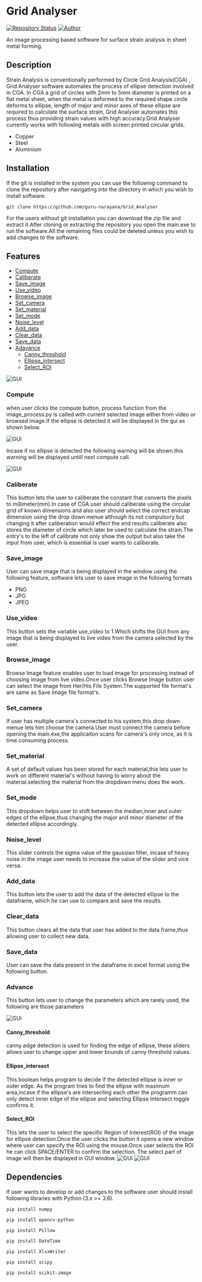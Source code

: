 # Grid Analyser
[![Repository Status](https://img.shields.io/badge/Repository%20Status-Maintained-dark%20green.svg)](https://github.com/guru-narayana/aliengo_navigation)
[![Author](https://img.shields.io/badge/Author-Nara%20Guru%20Narayanaswamy-blue)](https://www.linkedin.com/in/nara-guru-narayanaswamy-658a811b0/)

An image processing based
software for surface strain analysis
in sheet metal forming.
## Description
Strain Analysis is conventionally performed by Circle Grid Analysis(CGA) , Grid Analyser software automates the process of ellipse detection involved in CGA. In CGA a grid of circles with 2mm to 5mm diameter is printed on a flat metal sheet, when the metal is deformed to the required shape circle deforms to ellipse, length of major and minor axes of these ellipse are required to calculate the surface strain, Grid Analyser automates this process thus providing strain values with high accuracy.Grid Analyser currently works with following metals with screen printed circular grids. 
* Copper
* Steel
* Aluminium
## Installation
If the git is installed in the system you can use the following command to clone the repository after navigating into the directory in which you wish to install software.

`git clone https://github.com/guru-narayana/Grid_Analyser`

For the users without git installation you can download the zip file and extract it.After cloning or extracting the repository you open the main.exe to run the software.All the remaining files could be deleted unless you wish to add changes to the software.
## Features
* [Compute](#Compute)
* [Caliberate](#Caliberate)
* [Save_image](#Save_image)
* [Use_video](#Use_video)
* [Browse_image](#Browse_image)
* [Set_camera](#Set_camera)
* [Set_material](#Set_material)
* [Set_mode](#Set_mode)
* [Noise_level](#Noise_level)
* [Add_data](#Add_data)
* [Clear_data](#Clear_data)
* [Save_data](#Save_data)
* [Adavance](#Advance)
    * [Canny_threshold](#Canny_threshold)
    * [Ellipse_intersect](#Ellipse_intersect)
    * [Select_ROI](#select_ROI)

![GUI](./Images/GUI.jpg)

### Compute
when user clicks the compute button, process function from the image_process.py is called with current selected image either from video or browsed image.If the ellipse is detected it will be displayed in the gui as shown below.

![GUI](./Images/ellipse_detected.jpg)

Incase if no ellipse is detected the following warning will be shown.this warning will be displayed untill next compute call.

![GUI](./Images/no_ellipse_detected.jpg)

### Caliberate

This button lets the user to caliberate the constant that converts the pixels to millimeter(mm).In case of CGA user should caliberate using the circular grid of known dimensions and also user should select the correct endcap dimension using the drop down menue although its not compulsory but changing it after caliberation would effect the end results.caliberate also stores the diameter of circle which later be used to calculate the strain.The entry's to the left of calibrate not only show the output but also take the input from user, which is essential is user wants to caliberate.

### Save_image

User can save image that is being displayed in the window using the following feature, software lets user to save image in the following formats
* PNG
* JPG
* JPEG

### Use_video
This button sets the variable use_video to 1.Which shifts the GUI from any image that is being displayed to live video from the camera selected by the user.

### Browse_image
Browse Image feature enables user to load image for processing instead of choosing image from live video.Once user clicks Browse Image button user can select the image from Her/His File System.The supported file format's are same as Save Image file format's. 

### Set_camera
If user has multiple camera's connected to his system,this drop down menue lets him choose the camera.User must connect the camera before opening the main.exe,the applicaiton scans for camera's only once, as it is time consuming process.

### Set_material
A set of default values has been stored for each material,this lets user to work on different material's without having to worry about the material.selecting the material from the dropdown menu does the work.

### Set_mode
This dropdown helps user to shift between the median,inner and outer edges of the ellipse,thus changing the major and minor diameter of the detected ellipse accordingly.

### Noise_level 
This slider controls the sigma value of the gaussian filter, incase of heavy noise in the image user needs to increase the value of the slider and vice versa.

### Add_data
This button lets the user to add the data of the detected ellipse to the dataframe, which he can use to compare and save the results.

### Clear_data
This button clears all the data that user has added to the data frame,thus allowing user to collect new data.

### Save_data 
User can save the data present in the dataframe in excel format using the following button.

### Advance
This button lets user to change the parameters which are rarely used,
the following are those parameters

![GUI](./Images/advance.jpg)


#### Canny_threshold
canny edge detection is used for finding the edge of ellipse, these sliders allows user to change upper and lower bounds of canny threshold values.

#### Ellipse_intersect
This boolean helps program to decide if the detected ellipse is inner or outer edge. As the program tries to find the ellipse with maximum area,incase if the ellipse's are intersecting each other the programm can only detect inner edge of the ellipse and selecting Ellipse Intersect toggle confirms it.

#### Select_ROI

This lets the user to select the specific Region of Interest(ROI) of the image for ellipse detection.Once the user clicks the button it opens a new window where user can specify the ROI using the mouse.Once user selects the ROI he can click SPACE/ENTER to confirm the selection.
The select part of image will then be displayed in GUI window.
![GUI](./Images/roi1.jpg)
![GUI](./Images/roi2.jpg)
## Dependencies
If user wants to develop or add changes to the software user should install following libraries with Python (3.x >= 3.6).


`pip install numpy`

`pip install opencv-python`

`pip install Pillow`

`pip install DateTime`

`pip install XlsxWriter`

`pip install scipy`

`pip install scikit-image`
